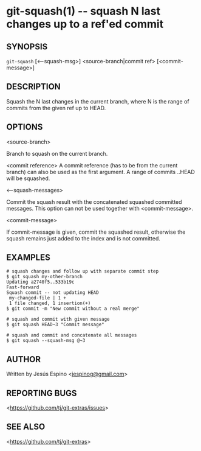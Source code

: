 git-squash(1) -- squash N last changes up to a ref'ed commit
=============================================

## SYNOPSIS

`git-squash` [&lt;--squash-msg&gt;] &lt;source-branch|commit ref&gt; [&lt;commit-message&gt;]

## DESCRIPTION

  Squash the N last changes in the current branch, where N is the range of commits from the given ref up to HEAD.

## OPTIONS

  &lt;source-branch&gt;

  Branch to squash on the current branch.

  &lt;commit reference&gt;
  A commit reference (has to be from the current branch) can also be used as the
  first argument. A range of commits <sha>..HEAD will be squashed.

  &lt;--squash-messages&gt;

  Commit the squash result with the concatenated squashed committed messages.
  This option can not be used together with &lt;commit-message&gt;.

  &lt;commit-message&gt;

  If commit-message is given, commit the squashed result, otherwise the squash remains just added to the index and is not committed.

## EXAMPLES

    # squash changes and follow up with separate commit step
    $ git squash my-other-branch
    Updating a2740f5..533b19c
    Fast-forward
    Squash commit -- not updating HEAD
     my-changed-file | 1 +
     1 file changed, 1 insertion(+)
    $ git commit -m "New commit without a real merge"

    # squash and commit with given message
    $ git squash HEAD~3 "Commit message"

    # squash and commit and concatenate all messages
    $ git squash --squash-msg @~3

## AUTHOR

Written by Jesús Espino &lt;<jespinog@gmail.com>&gt;

## REPORTING BUGS

&lt;<https://github.com/tj/git-extras/issues>&gt;

## SEE ALSO

&lt;<https://github.com/tj/git-extras>&gt;

